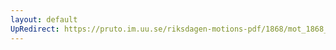 ```yaml
---
layout: default
UpRedirect: https://pruto.im.uu.se/riksdagen-motions-pdf/1868/mot_1868__ak__160/mot_1868__ak__160-001.pdf
---
```


